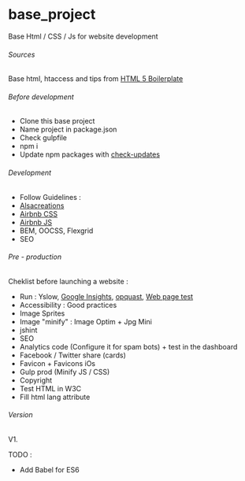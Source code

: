 # base_project
Base Html / CSS / Js for website development

###### Sources
Base html, htaccess and tips from [HTML 5 Boilerplate ](https://html5boilerplate.com/)

###### Before development
- Clone this base project
- Name project in package.json
- Check gulpfile
- npm i
- Update npm packages with [check-updates](https://www.npmjs.com/package/npm-check-updates)

###### Development
- Follow Guidelines :
- [Alsacreations](https://github.com/alsacreations/guidelines)
- [Airbnb CSS](https://github.com/airbnb/css)
- [Airbnb JS](https://github.com/airbnb/javascript)
- BEM, OOCSS, Flexgrid
- SEO

###### Pre - production
Cheklist before launching a website :

- Run : Yslow, [Google Insights](https://search.google.com/search-console/mobile-friendly), [opquast](http://opquast.com/fr/), [Web page test](https://www.webpagetest.org/)
- Accessibility : Good practices
- Image Sprites
- Image "minify" : Image Optim + Jpg Mini
- jshint
- SEO
- Analytics code (Configure it for spam bots) + test in the dashboard
- Facebook / Twitter share (cards)
- Favicon + Favicons iOs
- Gulp prod (Minify JS / CSS)
- Copyright
- Test HTML in W3C
- Fill html lang attribute



###### Version
V1.

TODO :
- Add Babel for ES6
